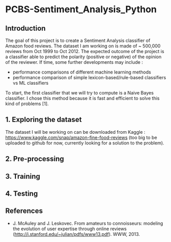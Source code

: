 # PCBS-Sentiment_Analysis_Python

## Introduction 
The goal of this project is to create a Sentiment Analysis classifier of Amazon food reviews. The dataset I am working on is made of ~ 500,000 reviews from Oct 1999 to Oct 2012. The expected outcome of the project is a classifier able to predict the polarity (positive or negative) of the opinion of the reviewer.
If time, some further developments may include : 
- performance comparisons of different machine learning methods
- performance comparison of simple lexicon-based/rule-based classifiers vs ML classifiers

To start, the first classifier that we will try to compute is a Naive Bayes classifier. I chose this method because it is fast and efficient to solve this kind of problems [1]. 


## 1. Exploring the dataset

The dataset I will be working on can be downloaded from Kaggle : https://www.kaggle.com/snap/amazon-fine-food-reviews
(too big to be uploaded to github for now, currently looking for a solution to the problem). 

## 2. Pre-processing

## 3. Training

## 4. Testing 

## References 
- J. McAuley and J. Leskovec. From amateurs to connoisseurs: modeling the evolution of user expertise through online reviews (http://i.stanford.edu/~julian/pdfs/www13.pdf). WWW, 2013.
